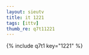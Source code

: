 ```yaml
--- 
layout: sieutv
title: it 1221
tags: [ittv]
thumb_re: q7t11221
---
```

{% include q7t1 key="1221" %} 
